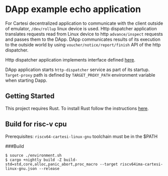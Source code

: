 # DApp example echo application

For Cartesi decentralized application to communicate with the client outside of emulator, `/dev/rollup` linux device is used. Http dispatcher application translates requests read from Linux device to http `advance/inspect` requests and passes them to the DApp. DApp communicates results of its execution to the outside world by using `voucher/notice/report/finish` API of the http dispatcher.

Http dispatcher application implements interface defined [here](https://github.com/cartesi/rollups/blob/develop/openapi/dapp.yaml).

DApp application starts `http-dispatcher` service as part of its startup. `Target-proxy` path is defined by `TARGET_PROXY_PATH` environment variable when starting Dapp.


## Getting Started
This project requires Rust.
To install Rust follow the instructions [here](https://www.rust-lang.org/tools/install).


## Build for risc-v cpu
Prerequisites: `riscv64-cartesi-linux-gnu` toolchain must be in the $PATH

###Build
```shell
$ source ./environment.sh
$ cargo +nightly build -Z build-std=std,core,alloc,panic_abort,proc_macro --target riscv64ima-cartesi-linux-gnu.json --release
```
